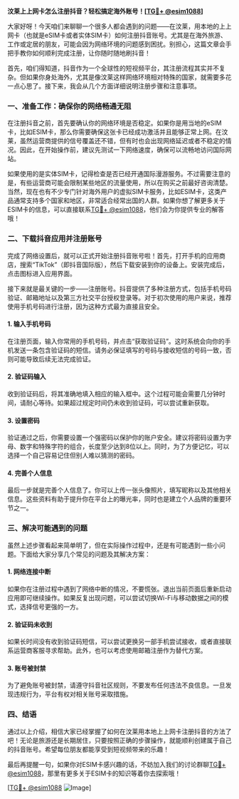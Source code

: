 **汶莱上上网卡怎么注册抖音？轻松搞定海外账号！[[TG💪+ @esim1088](https://t.me/s/esim1088)]**

大家好呀！今天咱们来聊聊一个很多人都会遇到的问题——在汶莱，用本地的上上网卡（也就是eSIM卡或者实体SIM卡）如何注册抖音账号。尤其是在海外旅游、工作或定居的朋友，可能会因为网络环境的问题感到困扰。别担心，这篇文章会手把手教你如何顺利完成注册，让你随时随地刷抖音！

首先，咱们得知道，抖音作为一个全球性的短视频平台，其注册流程其实并不复杂。但如果你身处海外，尤其是像汶莱这样网络环境相对特殊的国家，就需要多花一点心思了。接下来，我会从几个方面详细说明注册步骤和注意事项。

### 一、准备工作：确保你的网络畅通无阻

在注册抖音之前，首先要确认你的网络环境是否稳定。如果你是用当地的eSIM卡，比如ESIM卡，那么你需要确保这张卡已经成功激活并且能够正常上网。在汶莱，虽然运营商提供的信号覆盖还不错，但有时也会出现网络延迟或者不稳定的情况。因此，在开始操作前，建议先测试一下网络速度，确保可以流畅地访问国际网站。

如果使用的是实体SIM卡，记得检查是否已经开通国际漫游服务。不过需要注意的是，有些运营商可能会限制某些地区的流量使用，所以在购买之前最好咨询清楚。当然，现在也有不少专门针对海外用户的虚拟SIM卡服务，比如ESIM卡，这类产品通常支持多个国家和地区，非常适合经常出国的人群。如果你想了解更多关于ESIM卡的信息，可以直接联系[TG💪+ @esim1088](https://t.me/s/esim1088)，他们会为你提供专业的解答哦！

### 二、下载抖音应用并注册账号

完成了网络设置后，就可以正式开始注册抖音账号啦！首先，打开手机的应用商店，搜索“TikTok”（即抖音国际版），然后下载安装到你的设备上。安装完成后，点击图标进入应用界面。

接下来就是最关键的一步——注册账号。抖音提供了多种注册方式，包括手机号码验证、邮箱地址以及第三方社交平台授权登录等。对于初次使用的用户来说，推荐使用手机号码进行注册，因为这种方式最为直接且安全。

#### 1. 输入手机号码
在注册页面，输入你常用的手机号码，并点击“获取验证码”。这时系统会向你的手机发送一条包含验证码的短信。请务必保证填写的号码与接收短信的号码一致，否则可能导致后续无法完成验证。

#### 2. 验证码输入
收到验证码后，将其准确地填入相应的输入框中。这个过程可能会需要几分钟时间，请耐心等待。如果超过规定时间仍未收到验证码，可以尝试重新获取。

#### 3. 设置密码
验证通过之后，你需要设置一个强密码以保护你的账户安全。建议将密码设置为字母、数字和特殊字符的组合，长度至少达到8位以上。同时，为了方便记忆，可以选择一个自己容易记住但别人难以猜测的密码。

#### 4. 完善个人信息
最后一步就是完善个人信息了。你可以上传一张头像照片，填写昵称以及其他相关信息。这些资料有助于提升你在平台上的曝光率，同时也是建立个人品牌的重要环节之一。

### 三、解决可能遇到的问题

虽然上述步骤看起来简单明了，但在实际操作过程中，还是有可能遇到一些小问题。下面给大家分享几个常见的问题及其解决方案：

#### 1. 网络连接中断
如果你在注册过程中遇到了网络中断的情况，不要慌张。退出当前页面后重新启动应用即可继续操作。如果反复出现问题，可以尝试切换Wi-Fi与移动数据之间的模式，选择信号更强的一方。

#### 2. 验证码未收到
如果长时间没有收到验证码短信，可以尝试更换另一部手机尝试接收，或者直接联系运营商客服寻求帮助。此外，也可以考虑使用邮箱注册作为替代方案。

#### 3. 账号被封禁
为了避免账号被封禁，请遵守抖音社区规则，不要发布任何违法不良信息。一旦发现违规行为，平台有权对相关账号采取措施。

### 四、结语

通过以上介绍，相信大家已经掌握了如何在汶莱用本地上上网卡注册抖音的方法了吧！无论是旅游还是长期居住，只要按照正确的步骤操作，就能顺利创建属于自己的抖音账号。希望每位朋友都能享受到短视频带来的乐趣！

最后再提醒一句，如果你对ESIM卡感兴趣的话，不妨加入我们的讨论群聊[TG💪+ @esim1088](https://t.me/s/esim1088)，那里有更多关于ESIM卡的知识等着你去探索哦！

[[TG💪+ @esim1088](https://t.me/s/esim1088) ![Image](https://i.postimg.cc/4NQfJmqS/Snipaste-2025-05-13-00-14-12.png)]